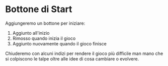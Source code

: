 # Bottone di Start

Aggiungeremo un bottone per iniziare:

1. Aggiunto all'inizio
2. Rimosso quando inizia il gioco
3. Aggiunto nuovamente quando il gioco finisce

Chiuderemo con alcuni indizi per rendere il gioco più difficile man mano che si colpiscono le talpe oltre alle idee
 di cosa cambiare o evolvere.